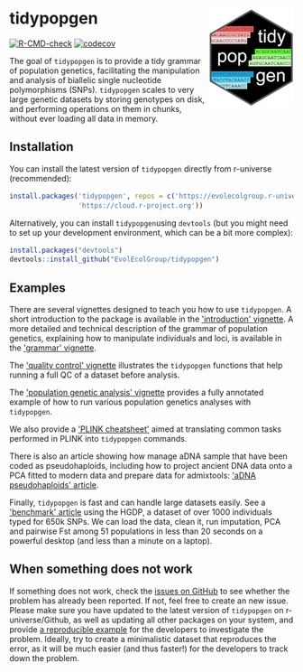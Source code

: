# tidypopgen <img src="./man/figures/logo.png" align="right" width="150"/>

<!-- badges: start -->
[![R-CMD-check](https://github.com/EvolEcolGroup/tidypopgen/actions/workflows/R-CMD-check.yaml/badge.svg)](https://github.com/EvolEcolGroup/tidypopgen/actions/workflows/R-CMD-check.yaml)
[![codecov](https://codecov.io/gh/EvolEcolGroup/tidypopgen/branch/main/graph/badge.svg?token=KLOzxJoLBO)](https://app.codecov.io/gh/EvolEcolGroup/tidypopgen)
<!-- badges: end -->

The goal of `tidypopgen` is to provide a tidy grammar of population genetics, facilitating 
the manipulation and analysis of biallelic single nucleotide 
polymorphisms (SNPs). `tidypopgen` scales to very large genetic datasets by storing 
genotypes on disk, and performing operations on them in chunks, without
ever loading all data in memory.

## Installation

You can install the latest version of `tidypopgen` directly from r-universe (recommended):
``` r
install.packages('tidypopgen', repos = c('https://evolecolgroup.r-universe.dev',
                 'https://cloud.r-project.org'))
```

Alternatively, you can install `tidypopgen`using `devtools` (but you might need to set up your development environment, 
which can be a bit more complex):
``` r
install.packages("devtools")
devtools::install_github("EvolEcolGroup/tidypopgen")
```

## Examples

There are several vignettes designed to teach you how to use `tidypopgen`.
A short introduction to the package is available in the
['introduction' vignette](https://evolecolgroup.github.io/tidypopgen/articles/tidypopgen.html).
A more detailed and technical description of the grammar of population genetics,
explaining how to manipulate individuals and loci, is available in the
['grammar' vignette](https://evolecolgroup.github.io/tidypopgen/articles/a01_overview.html).

The ['quality control' vignette](https://evolecolgroup.github.io/tidypopgen/articles/a02_qc.html)
illustrates the `tidypopgen` functions that help
running a full QC of a dataset before analysis.

The ['population genetic analysis' vignette](https://evolecolgroup.github.io/tidypopgen/articles/a03_example_clustering_and_dapc.html)
provides a fully annotated example of how to 
run various population genetics analyses with `tidypopgen`.

We also provide a ['PLINK cheatsheet'](https://evolecolgroup.github.io/tidypopgen/articles/a99_plink_cheatsheet.html)
aimed at translating common tasks performed in PLINK into `tidypopgen` commands.

There is also an article showing how manage aDNA sample that have been coded
as pseudohaploids, including how to project ancient DNA data onto a PCA fitted
to modern data and prepare data for admixtools:
['aDNA pseudohaploids' article](https://evolecolgroup.github.io/tidypopgen/articles/aDNA_pseudohaploids.html).

Finally, `tidypopgen` is fast and can handle large datasets easily. See a 
['benchmark' article](https://evolecolgroup.github.io/tidypopgen/articles/benchmark_hgdp.html) using the HGDP,
a dataset of over 1000 individuals typed for 650k SNPs. We can load the data, clean it,
run imputation, PCA and pairwise Fst among 51 populations in less than 20 seconds on a
powerful desktop (and less than a minute on a laptop).

## When something does not work

If something does not work, check the [issues on
GitHub](https://github.com/EvolEcolGroup/tidypopgen/issues) to see whether
the problem has already been reported. If not, feel free to create an
new issue. Please make sure you have updated to the latest version of
`tidypopgen` on r-universe/Github, as well as updating all other packages on your
system, and provide [a reproducible
example](https://reprex.tidyverse.org/)
for the developers to investigate the problem. Ideally, try to create a minimalistic
dataset that reproduces the error, as it will be much easier (and thus faster!)
for the developers to track down the problem. 
